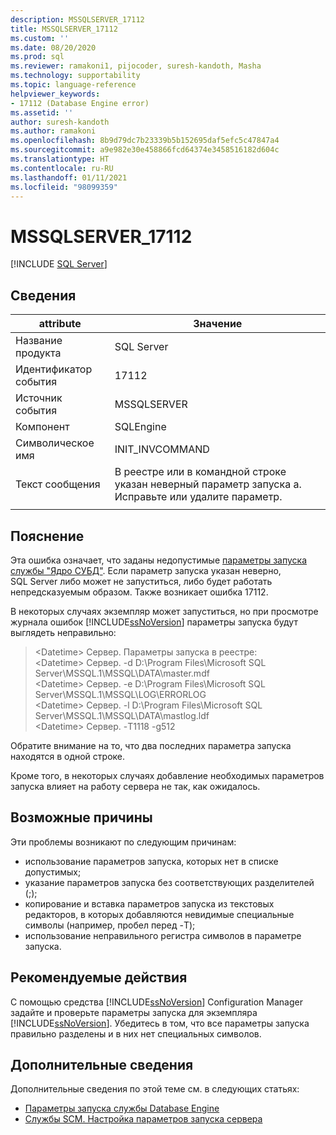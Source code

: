 ```yaml
---
description: MSSQLSERVER_17112
title: MSSQLSERVER_17112
ms.custom: ''
ms.date: 08/20/2020
ms.prod: sql
ms.reviewer: ramakoni1, pijocoder, suresh-kandoth, Masha
ms.technology: supportability
ms.topic: language-reference
helpviewer_keywords:
- 17112 (Database Engine error)
ms.assetid: ''
author: suresh-kandoth
ms.author: ramakoni
ms.openlocfilehash: 8b9d79dc7b23339b5b152695daf5efc5c47847a4
ms.sourcegitcommit: a9e982e30e458866fcd64374e3458516182d604c
ms.translationtype: HT
ms.contentlocale: ru-RU
ms.lasthandoff: 01/11/2021
ms.locfileid: "98099359"
---
```

# <a name="mssqlserver_17112"></a>MSSQLSERVER_17112
 [!INCLUDE [SQL Server](../../includes/applies-to-version/sqlserver.md)]

## <a name="details"></a>Сведения

|attribute|Значение|
|---|---|
|Название продукта|SQL Server|
|Идентификатор события|17112|
|Источник события|MSSQLSERVER|
|Компонент|SQLEngine|
|Символическое имя|INIT_INVCOMMAND|
|Текст сообщения|В реестре или в командной строке указан неверный параметр запуска a. Исправьте или удалите параметр.|
||

## <a name="explanation"></a>Пояснение

Эта ошибка означает, что заданы недопустимые [параметры запуска службы "Ядро СУБД"](../../database-engine/configure-windows/database-engine-service-startup-options.md). Если параметр запуска указан неверно, SQL Server либо может не запуститься, либо будет работать непредсказуемым образом. Также возникает ошибка 17112.

В некоторых случаях экземпляр может запуститься, но при просмотре журнала ошибок [!INCLUDE[ssNoVersion](../../includes/ssnoversion-md.md)] параметры запуска будут выглядеть неправильно:

> \<Datetime> Сервер. Параметры запуска в реестре:  
\<Datetime> Сервер. -d D:\Program Files\Microsoft SQL Server\MSSQL.1\MSSQL\DATA\master.mdf  
\<Datetime> Сервер. -e D:\Program Files\Microsoft SQL Server\MSSQL.1\MSSQL\LOG\ERRORLOG  
\<Datetime> Сервер. -l D:\Program Files\Microsoft SQL Server\MSSQL.1\MSSQL\DATA\mastlog.ldf  
\<Datetime> Сервер. -T1118 -g512

Обратите внимание на то, что два последних параметра запуска находятся в одной строке.

Кроме того, в некоторых случаях добавление необходимых параметров запуска влияет на работу сервера не так, как ожидалось.

## <a name="possible-causes"></a>Возможные причины

Эти проблемы возникают по следующим причинам:

- использование параметров запуска, которых нет в списке допустимых;
- указание параметров запуска без соответствующих разделителей (;);
- копирование и вставка параметров запуска из текстовых редакторов, в которых добавляются невидимые специальные символы (например, пробел перед -T);
- использование неправильного регистра символов в параметре запуска.

## <a name="user-action"></a>Рекомендуемые действия

С помощью средства [!INCLUDE[ssNoVersion](../../includes/ssnoversion-md.md)] Configuration Manager задайте и проверьте параметры запуска для экземпляра [!INCLUDE[ssNoVersion](../../includes/ssnoversion-md.md)]. Убедитесь в том, что все параметры запуска правильно разделены и в них нет специальных символов.

## <a name="more-information"></a>Дополнительные сведения

Дополнительные сведения по этой теме см. в следующих статьях:

- [Параметры запуска службы Database Engine](../../database-engine/configure-windows/database-engine-service-startup-options.md)
- [Службы SCM. Настройка параметров запуска сервера](../../database-engine/configure-windows/scm-services-configure-server-startup-options.md)